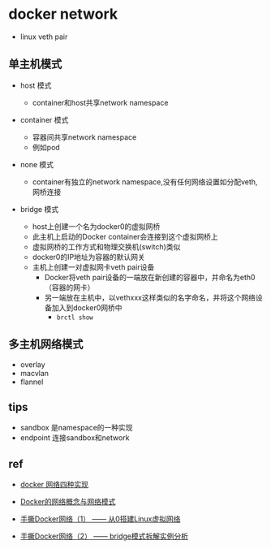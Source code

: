 # docker network

+ linux veth pair


## 单主机模式

+ host 模式
    + container和host共享network namespace

+ container 模式
    + 容器间共享network namespace
    + 例如pod

+ none 模式
    + container有独立的network namespace,没有任何网络设置如分配veth,网桥连接

+ bridge 模式
    + host上创建一个名为docker0的虚拟网桥
    + 此主机上启动的Docker container会连接到这个虚拟网桥上
    + 虚拟网桥的工作方式和物理交换机(switch)类似
    + docker0的IP地址为容器的默认网关
    + 主机上创建一对虚拟网卡veth pair设备
        + Docker将veth pair设备的一端放在新创建的容器中，并命名为eth0（容器的网卡）
        + 另一端放在主机中，以vethxxx这样类似的名字命名，并将这个网络设备加入到docker0网桥中
            + `brctl show`

## 多主机网络模式
+ overlay
+ macvlan
+ flannel

## tips
+ sandbox 是namespace的一种实现
+ endpoint 连接sandbox和network

## ref
+ [docker 网络四种实现](https://zhuanlan.zhihu.com/p/378379821)
+ [Docker的网络概念与网络模式](https://zhuanlan.zhihu.com/p/82735394)

+ [手撕Docker网络（1） —— 从0搭建Linux虚拟网络](https://zhuanlan.zhihu.com/p/199298498)
+ [手撕Docker网络（2） —— bridge模式拆解实例分析](https://zhuanlan.zhihu.com/p/206512720)